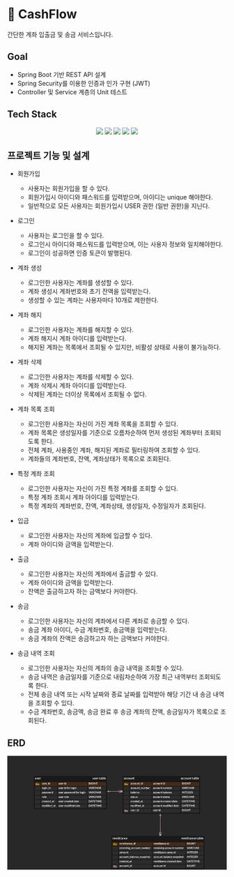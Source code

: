# 💸 CashFlow

간단한 계좌 입출금 및 송금 서비스입니다.

## Goal
  - Spring Boot 기반 REST API 설계
  - Spring Security를 이용한 인증과 인가 구현 (JWT)
  - Controller 및 Service 계층의 Unit 테스트

## Tech Stack
<div align=center> 
  <img src="https://img.shields.io/badge/java-007396?style=for-the-badge&logo=java&logoColor=white"> 
  <img src="https://img.shields.io/badge/springboot-6DB33F?style=for-the-badge&logo=springboot&logoColor=white">
  <img src="https://img.shields.io/badge/springsecurity-6DB33F?style=for-the-badge&logo=springboot&logoColor=white">
  <img src="https://img.shields.io/badge/Spring_data_jpa-6DB33F?style=for-the-badge&logo=SpringSecurity&logoColor=white">
  <img src="https://img.shields.io/badge/mysql-4479A1?style=for-the-badge&logo=mysql&logoColor=white"> 
</div>

## 프로젝트 기능 및 설계
- 회원가입
  - 사용자는 회원가입을 할 수 있다.
  - 회원가입시 아이디와 패스워드를 입력받으며, 아이디는 unique 해야한다.
  - 일반적으로 모든 사용자는 회원가입시 USER 권한 (일반 권한)을 지닌다.
- 로그인
  - 사용자는 로그인을 할 수 있다.
  - 로그인시 아이디와 패스워드를 입력받으며, 이는 사용자 정보와 일치해야한다.
  - 로그인이 성공하면 인증 토큰이 발행된다.
 
- 계좌 생성
  - 로그인한 사용자는 계좌를 생성할 수 있다.
  - 계좌 생성시 계좌번호와 초기 잔액을 입력받는다.
  - 생성할 수 있는 계좌는 사용자마다 10개로 제한한다.
- 계좌 해지
  - 로그인한 사용자는 계좌를 해지할 수 있다.
  - 계좌 해지시 계좌 아이디를 입력받는다.
  - 해지된 계좌는 목록에서 조회될 수 있지만, 비활성 상태로 사용이 불가능하다.
- 계좌 삭제
  - 로그인한 사용자는 계좌를 삭제할 수 있다.
  - 계좌 삭제시 계좌 아이디를 입력받는다.
  - 삭제된 계좌는 더이상 목록에서 조회될 수 없다.
 
- 계좌 목록 조회
  - 로그인한 사용자는 자신이 가진 계좌 목록을 조회할 수 있다.
  - 계좌 목록은 생성일자를 기준으로 오름차순하여 먼저 생성된 계좌부터 조회되도록 한다.
  - 전체 계좌, 사용중인 계좌, 해지된 계좌로 필터링하여 조회할 수 있다.
  - 계좌들의 계좌번호, 잔액, 계좌상태가 목록으로 조회된다.
- 특정 계좌 조회
  - 로그인한 사용자는 자신이 가진 특정 계좌를 조회할 수 있다.
  - 특정 계좌 조회시 계좌 아이디를 입력받는다.
  - 특정 계좌의 계좌번호, 잔액, 계좌상태, 생성일자, 수정일자가 조회된다.
 
- 입금
  - 로그인한 사용자는 자신의 계좌에 입금할 수 있다.
  - 계좌 아이디와 금액을 입력받는다.
- 출금
  - 로그인한 사용자는 자신의 계좌에서 출금할 수 있다.
  - 계좌 아이디와 금액을 입력받는다.
  - 잔액은 출금하고자 하는 금액보다 커야한다.

- 송금
  - 로그인한 사용자는 자신의 계좌에서 다른 계좌로 송금할 수 있다.
  - 송금 계좌 아이디, 수금 계좌번호, 송금액을 입력받는다.
  - 송금 계좌의 잔액은 송금하고자 하는 금액보다 커야한다.
- 송금 내역 조회
  - 로그인한 사용자는 자신의 계좌의 송금 내역을 조회할 수 있다.
  - 송금 내역은 송금일자를 기준으로 내림차순하여 가장 최근 내역부터 조회되도록 한다.
  - 전체 송금 내역 또는 시작 날짜와 종료 날짜를 입력받아 해당 기간 내 송금 내역을 조회할 수 있다.
  - 수금 계좌번호, 송금액, 송금 완료 후 송금 계좌의 잔액, 송금일자가 목록으로 조회된다.

## ERD
![ERD](docs/img/CashFlow.png)
